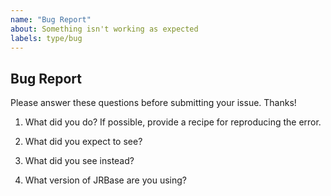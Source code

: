 ```yaml
---
name: "Bug Report"
about: Something isn't working as expected
labels: type/bug
---
```


## Bug Report

Please answer these questions before submitting your issue. Thanks!

1. What did you do?
If possible, provide a recipe for reproducing the error.


2. What did you expect to see?



3. What did you see instead?



4. What version of JRBase are you using?

